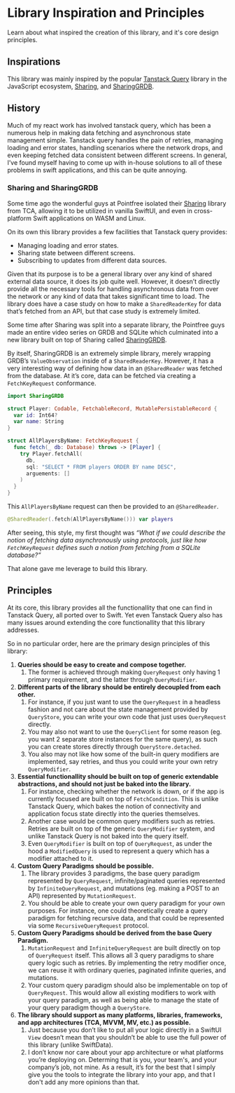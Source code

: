 # Library Inspiration and Principles

Learn about what inspired the creation of this library, and it's core design principles.

## Inspirations

This library was mainly inspired by the popular [Tanstack Query](https://tanstack.com/query/latest) library in the JavaScript ecosystem, [Sharing](https://github.com/pointfreeco/swift-sharing), and [SharingGRDB](https://github.com/pointfreeco/sharing-grdb).

## History

Much of my react work has involved tanstack query, which has been a numerous help in making data fetching and asynchronous state management simple. Tanstack query handles the pain of retries, managing loading and error states, handling scenarios where the network drops, and even keeping fetched data consistent between different screens. In general, I’ve found myself having to come up with in-house solutions to all of these problems in swift applications, and this can be quite annoying.

### Sharing and SharingGRDB

Some time ago the wonderful guys at Pointfree isolated their [Sharing](https://github.com/pointfreeco/swift-sharing/tree/main) library from TCA, allowing it to be utilized in vanilla SwiftUI, and even in cross-platform Swift applications on WASM and Linux.

On its own this library provides a few facilities that Tanstack query provides:
- Managing loading and error states.
- Sharing state between different screens.
- Subscribing to updates from different data sources.

Given that its purpose is to be a general library over any kind of shared external data source, it does its job quite well. However, it doesn’t directly provide all the necessary tools for handling asynchronous data from over the network or any kind of data that takes significant time to load. The library does have a case study on how to make a `SharedReaderKey` for data that’s fetched from an API, but that case study is extremely limited.

Some time after Sharing was split into a separate library, the Pointfree guys made an entire video series on GRDB and SQLite which culminated into a new library built on top of Sharing called [SharingGRDB](https://github.com/pointfreeco/sharing-grdb).

By itself, SharingGRDB is an extremely simple library, merely wrapping GRDB’s `ValueObservation` inside of a `SharedReaderKey`. However, it has a very interesting way of defining how data in an `@SharedReader` was fetched from the database. At it’s core, data can be fetched via creating a `FetchKeyRequest` conformance.
```swift
import SharingGRDB

struct Player: Codable, FetchableRecord, MutablePersistableRecord {
  var id: Int64?
  var name: String
}

struct AllPlayersByName: FetchKeyRequest {
  func fetch(_ db: Database) throws -> [Player] {
    try Player.fetchAll(
      db,
      sql: "SELECT * FROM players ORDER BY name DESC",
      arguements: []
    )
  }
}
```
This `AllPlayersByName` request can then be provided to an `@SharedReader`.
```swift
@SharedReader(.fetch(AllPlayersByName())) var players
```

After seeing, this style, my first thought was _“What if we could describe the notion of fetching data asynchronously using protocols, just like how `FetchKeyRequest` defines such a notion from fetching from a SQLite database?”_

That alone gave me leverage to build this library.

## Principles

At its core, this library provides all the functionallity that one can find in Tanstack Query, all ported over to Swift. Yet even Tanstack Query also has many issues around extending the core functionallity that this library addresses.

So in no particular order, here are the primary design principles of this library:
1. **Queries should be easy to create and compose together.**
   1. The former is achieved through making `QueryRequest` only having 1 primary requirement, and the latter through `QueryModifier`.
2. **Different parts of the library should be entirely decoupled from each other.**
   1. For instance, if you just want to use the `QueryRequest` in a headless fashion and not care about the state management provided by `QueryStore`, you can write your own code that just uses `QueryRequest` directly.
   2. You may also not want to use the `QueryClient` for some reason (eg. you want 2 separate store instances for the same query), as such you can create stores directly through `QueryStore.detached`.
   3. You also may not like how some of the built-in query modifiers are implemented, say retries, and thus you could write your own retry `QueryModifier`.
3. **Essential functionallity should be built on top of generic extendable abstractions, and should not just be baked into the library.**
   1. For instance, checking whether the network is down, or if the app is currently focused are built on top of `FetchCondition`. This is unlike Tanstack Query, which bakes the notion of connectivity and application focus state directly into the queries themselves.
   2. Another case would be common query modifiers such as retries. Retries are built on top of the generic `QueryModifier` system, and unlike Tanstack Query is not baked into the query itself.
   3. Even `QueryModifier` is built on top of `QueryRequest`, as under the hood a `ModifiedQuery` is used to represent a query which has a modifier attached to it.
4. **Custom Query Paradigms should be possible.**
   1. The library provides 3 paradigms, the base query paradigm represented by `QueryRequest`, infinite/paginated queries represented by `InfiniteQueryRequest`, and mutations (eg. making a POST to an API) represented by `MutationRequest`.
   2. You should be able to create your own query paradigm for your own purposes. For instance, one could theoretically create a query paradigm for fetching recursive data, and that could be represented via some `RecursiveQueryRequest` protocol.
5. **Custom Query Paradigms should be derived from the base Query Paradigm.**
   1. `MutationRequest` and `InfiniteQueryRequest` are built directly on top of `QueryRequest` itself. This allows all 3 query paradigms to share query logic such as retries. By implementing the retry modifier once, we can reuse it with ordinary queries, paginated infinite queries, and mutations.
   2. Your custom query paradigm should also be implementable on top of `QueryRequest`. This would allow all existing modifiers to work with your query paradigm, as well as being able to manage the state of your query paradigm though a `QueryStore`.
6. **The library should support as many platforms, libraries, frameworks, and app architectures (TCA, MVVM, MV, etc.) as possible.**
   1. Just because you don’t like to put all your logic directly in a SwiftUI `View` doesn’t mean that you shouldn’t be able to use the full power of this library (unlike SwiftData).
   2. I don’t know nor care about your app architecture or what platforms you’re deploying on. Determing that is you, your team's, and your company’s job, not mine. As a result, it’s for the best that I simply give you the tools to integrate the library into your app, and that I don't add any more opinions than that.
